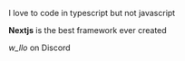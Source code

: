 I love to code in typescript but not javascript

**Nextjs** is the best framework ever created

_w_llo_ on Discord
